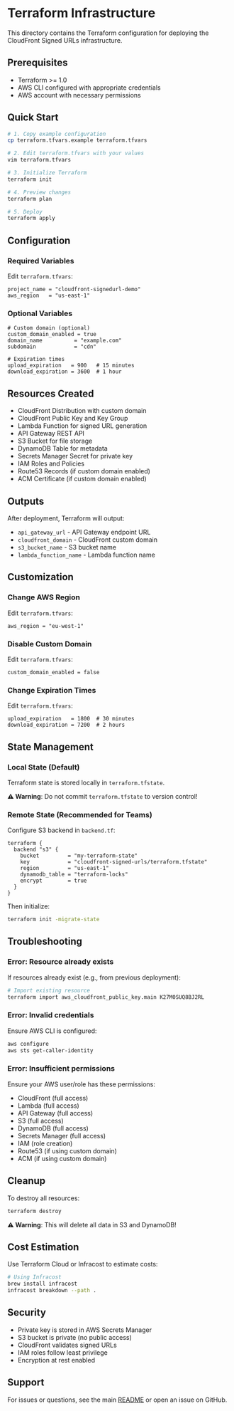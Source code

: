 # Terraform Infrastructure

This directory contains the Terraform configuration for deploying the CloudFront Signed URLs infrastructure.

## Prerequisites

- Terraform >= 1.0
- AWS CLI configured with appropriate credentials
- AWS account with necessary permissions

## Quick Start

```bash
# 1. Copy example configuration
cp terraform.tfvars.example terraform.tfvars

# 2. Edit terraform.tfvars with your values
vim terraform.tfvars

# 3. Initialize Terraform
terraform init

# 4. Preview changes
terraform plan

# 5. Deploy
terraform apply
```

## Configuration

### Required Variables

Edit `terraform.tfvars`:

```hcl
project_name = "cloudfront-signedurl-demo"
aws_region   = "us-east-1"
```

### Optional Variables

```hcl
# Custom domain (optional)
custom_domain_enabled = true
domain_name          = "example.com"
subdomain            = "cdn"

# Expiration times
upload_expiration   = 900   # 15 minutes
download_expiration = 3600  # 1 hour
```

## Resources Created

- CloudFront Distribution with custom domain
- CloudFront Public Key and Key Group
- Lambda Function for signed URL generation
- API Gateway REST API
- S3 Bucket for file storage
- DynamoDB Table for metadata
- Secrets Manager Secret for private key
- IAM Roles and Policies
- Route53 Records (if custom domain enabled)
- ACM Certificate (if custom domain enabled)

## Outputs

After deployment, Terraform will output:

- `api_gateway_url` - API Gateway endpoint URL
- `cloudfront_domain` - CloudFront custom domain
- `s3_bucket_name` - S3 bucket name
- `lambda_function_name` - Lambda function name

## Customization

### Change AWS Region

Edit `terraform.tfvars`:
```hcl
aws_region = "eu-west-1"
```

### Disable Custom Domain

Edit `terraform.tfvars`:
```hcl
custom_domain_enabled = false
```

### Change Expiration Times

Edit `terraform.tfvars`:
```hcl
upload_expiration   = 1800  # 30 minutes
download_expiration = 7200  # 2 hours
```

## State Management

### Local State (Default)

Terraform state is stored locally in `terraform.tfstate`.

**⚠️ Warning**: Do not commit `terraform.tfstate` to version control!

### Remote State (Recommended for Teams)

Configure S3 backend in `backend.tf`:

```hcl
terraform {
  backend "s3" {
    bucket         = "my-terraform-state"
    key            = "cloudfront-signed-urls/terraform.tfstate"
    region         = "us-east-1"
    dynamodb_table = "terraform-locks"
    encrypt        = true
  }
}
```

Then initialize:
```bash
terraform init -migrate-state
```

## Troubleshooting

### Error: Resource already exists

If resources already exist (e.g., from previous deployment):

```bash
# Import existing resource
terraform import aws_cloudfront_public_key.main K27M0SUQ8BJ2RL
```

### Error: Invalid credentials

Ensure AWS CLI is configured:
```bash
aws configure
aws sts get-caller-identity
```

### Error: Insufficient permissions

Ensure your AWS user/role has these permissions:
- CloudFront (full access)
- Lambda (full access)
- API Gateway (full access)
- S3 (full access)
- DynamoDB (full access)
- Secrets Manager (full access)
- IAM (role creation)
- Route53 (if using custom domain)
- ACM (if using custom domain)

## Cleanup

To destroy all resources:

```bash
terraform destroy
```

**⚠️ Warning**: This will delete all data in S3 and DynamoDB!

## Cost Estimation

Use Terraform Cloud or Infracost to estimate costs:

```bash
# Using Infracost
brew install infracost
infracost breakdown --path .
```

## Security

- Private key is stored in AWS Secrets Manager
- S3 bucket is private (no public access)
- CloudFront validates signed URLs
- IAM roles follow least privilege
- Encryption at rest enabled

## Support

For issues or questions, see the main [README](../README.md) or open an issue on GitHub.

